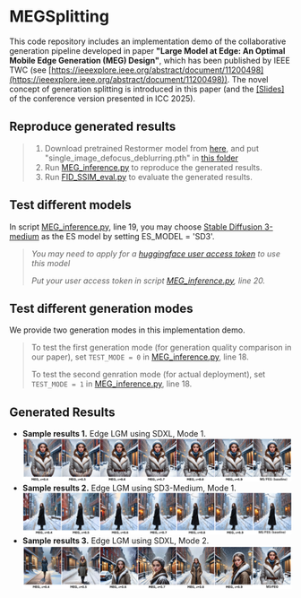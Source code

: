 # MEGSplitting

This code repository includes an implementation demo of the collaborative generation pipeline developed in paper **"Large Model at Edge: An Optimal Mobile Edge Generation (MEG) Design"**, which has been published by IEEE TWC (see [https://ieeexplore.ieee.org/abstract/document/11200498](https://ieeexplore.ieee.org/abstract/document/11200498)). 
The novel concept of generation splitting is introduced in this paper (and the [[Slides]](./Optimal%20Energy-Delay%20Tradeoff%20for%20MEG.pdf) of the conference version presented in ICC 2025). 

## Reproduce generated results
> 1. Download pretrained Restormer model from [here](https://drive.google.com/drive/folders/1bRBG8DG_72AGA6-eRePvChlT5ZO4cwJ4?usp=sharing), and put "single_image_defocus_deblurring.pth" in [this folder](./Restormer/Defocus_Deblurring/pretrained_models)
> 2. Run [MEG_inference.py](./MEG_inference.py) to reproduce the generated results.
> 3. Run [FID_SSIM_eval.py](./FID_SSIM_eval.py) to evaluate the generated results.

## Test different models 
In script [MEG_inference.py](./MEG_inference.py), line 19, you may choose [Stable Diffusion 3-medium](https://huggingface.co/stabilityai/stable-diffusion-3-medium) as the ES model by setting ES_MODEL = 'SD3'. 
>  *You may need to apply for a [huggingface user access token](https://huggingface.co/docs/hub/security-tokens) to use this model*
> 
>  *Put your user access token in script [MEG_inference.py](./MEG_inference.py), line 20.*

## Test different generation modes
We provide two generation modes in this implementation demo. 
> To test the first generation mode (for generation quality comparison in our paper), set `TEST_MODE = 0` in [MEG_inference.py](./MEG_inference.py), line 18.
> 
> To test the second genration mode (for actual deployment), set `TEST_MODE = 1` in [MEG_inference.py](./MEG_inference.py), line 18.

## Generated Results
- **Sample results 1.** Edge LGM using SDXL, Mode 1.
![Edge LGM using SDXL, Mode 1](./demo/Samples.jpg)
- **Sample results 2.** Edge LGM using SD3-Medium, Mode 1.
![Edge LGM using SD3, Mode 1](./demo/Samples_SD3.jpg)
- **Sample results 3.** Edge LGM using SDXL, Mode 2.
![Edge LGM using SDXL, Mode 2](./demo/Samples_mode2.jpg)

